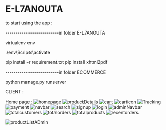 




# E-L7ANOUTA

to start using the app :

--------------------------in folder E-L7ANOUTA 

virtualenv env

.\env\Scripts\activate

pip install -r requirement.txt
pip install xhtml2pdf


--------------------------in folder ECOMMERCE

python manage.py runserver

CLIENT :

Home page :
![homepage](https://user-images.githubusercontent.com/57690392/125941115-c414ba10-84e6-4d25-acf2-560b60f1225e.png)
![productDetails](https://user-images.githubusercontent.com/57690392/125941166-d13df8b2-db28-4950-99da-938b9646e534.png)
![cart](https://user-images.githubusercontent.com/57690392/125941186-4dede49d-2670-4126-949e-cc3363891f77.png)
![carticon](https://user-images.githubusercontent.com/57690392/125941192-05b5436b-08e0-4ccf-9124-4abd911e83cd.png)
![Tracking](https://user-images.githubusercontent.com/57690392/125941326-a9aaf8cf-2fcd-4e4d-ac7b-5b2ad8904e4b.png)
![payment](https://user-images.githubusercontent.com/57690392/125941201-8100779f-022f-46d6-ae29-bf53f91673b7.png)
![navbar](https://user-images.githubusercontent.com/57690392/125941204-70b51cdd-b9cb-4e8b-aa27-6fba5fb32592.png)
![search](https://user-images.githubusercontent.com/57690392/125941227-275ba900-738a-4464-8232-fa7942030125.png)
![signup](https://user-images.githubusercontent.com/57690392/125941246-f68f4bdb-41a1-4599-8deb-1eebc525bba9.png)
![login](https://user-images.githubusercontent.com/57690392/125941250-fac6f9ab-fcbf-4dff-af11-aeaf290d17fe.png)
![adminNavbar](https://user-images.githubusercontent.com/57690392/125941276-c40174fa-d4b3-48d3-848c-4365ff5043ca.png)
![totalcustomers](https://user-images.githubusercontent.com/57690392/125941283-576a01a8-6f08-4276-a9ac-2674c2a73aec.png)
![totalorders](https://user-images.githubusercontent.com/57690392/125941286-e66c634f-0665-4fb6-9e0f-7caf6f906fed.png)
![totalproducts](https://user-images.githubusercontent.com/57690392/125941289-749c39bb-c9ba-43a5-adbb-dcf63ac0a04e.png)
![recentorders](https://user-images.githubusercontent.com/57690392/125941311-7105dfd3-7b32-453c-839d-acd61bdfb859.png)

![productListADmin](https://user-images.githubusercontent.com/57690392/125941356-9602a776-2f38-4b19-bc25-a5f2fb364ad0.png)


